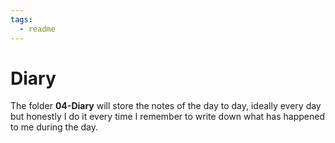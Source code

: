 ```yaml
---
tags:
  - readme
---
```

# Diary
The folder **04-Diary** will store the notes of the day to day, ideally every day but honestly I do it every time I remember to write down what has happened to me during the day.

